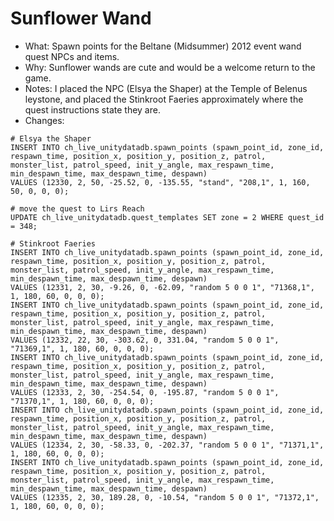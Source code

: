 # Sunflower Wand

* What: Spawn points for the Beltane (Midsummer) 2012 event wand quest NPCs and items.
* Why: Sunflower wands are cute and would be a welcome return to the game.
* Notes: I placed the NPC (Elsya the Shaper) at the Temple of Belenus leystone, and placed the Stinkroot Faeries approximately where the quest instructions state they are.
* Changes:

```
# Elsya the Shaper
INSERT INTO ch_live_unitydatadb.spawn_points (spawn_point_id, zone_id, respawn_time, position_x, position_y, position_z, patrol, monster_list, patrol_speed, init_y_angle, max_respawn_time, min_despawn_time, max_despawn_time, despawn)
VALUES (12330, 2, 50, -25.52, 0, -135.55, "stand", "208,1", 1, 160, 50, 0, 0, 0);

# move the quest to Lirs Reach
UPDATE ch_live_unitydatadb.quest_templates SET zone = 2 WHERE quest_id = 348;

# Stinkroot Faeries
INSERT INTO ch_live_unitydatadb.spawn_points (spawn_point_id, zone_id, respawn_time, position_x, position_y, position_z, patrol, monster_list, patrol_speed, init_y_angle, max_respawn_time, min_despawn_time, max_despawn_time, despawn)
VALUES (12331, 2, 30, -9.26, 0, -62.09, "random 5 0 0 1", "71368,1", 1, 180, 60, 0, 0, 0);
INSERT INTO ch_live_unitydatadb.spawn_points (spawn_point_id, zone_id, respawn_time, position_x, position_y, position_z, patrol, monster_list, patrol_speed, init_y_angle, max_respawn_time, min_despawn_time, max_despawn_time, despawn)
VALUES (12332, 22, 30, -303.62, 0, 331.04, "random 5 0 0 1", "71369,1", 1, 180, 60, 0, 0, 0);
INSERT INTO ch_live_unitydatadb.spawn_points (spawn_point_id, zone_id, respawn_time, position_x, position_y, position_z, patrol, monster_list, patrol_speed, init_y_angle, max_respawn_time, min_despawn_time, max_despawn_time, despawn)
VALUES (12333, 2, 30, -254.54, 0, -195.87, "random 5 0 0 1", "71370,1", 1, 180, 60, 0, 0, 0);
INSERT INTO ch_live_unitydatadb.spawn_points (spawn_point_id, zone_id, respawn_time, position_x, position_y, position_z, patrol, monster_list, patrol_speed, init_y_angle, max_respawn_time, min_despawn_time, max_despawn_time, despawn)
VALUES (12334, 2, 30, -58.33, 0, -202.37, "random 5 0 0 1", "71371,1", 1, 180, 60, 0, 0, 0);
INSERT INTO ch_live_unitydatadb.spawn_points (spawn_point_id, zone_id, respawn_time, position_x, position_y, position_z, patrol, monster_list, patrol_speed, init_y_angle, max_respawn_time, min_despawn_time, max_despawn_time, despawn)
VALUES (12335, 2, 30, 189.28, 0, -10.54, "random 5 0 0 1", "71372,1", 1, 180, 60, 0, 0, 0);
```
